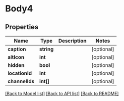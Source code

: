 # Body4

## Properties
Name | Type | Description | Notes
------------ | ------------- | ------------- | -------------
**caption** | **string** |  | [optional] 
**altIcon** | **int** |  | [optional] 
**hidden** | **bool** |  | [optional] 
**locationId** | **int** |  | [optional] 
**channelIds** | **int[]** |  | [optional] 

[[Back to Model list]](../README.md#documentation-for-models) [[Back to API list]](../README.md#documentation-for-api-endpoints) [[Back to README]](../README.md)



